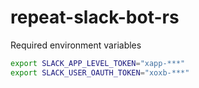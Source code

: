 # repeat-slack-bot-rs

Required environment variables

```sh
export SLACK_APP_LEVEL_TOKEN="xapp-***"
export SLACK_USER_OAUTH_TOKEN="xoxb-***"
```

